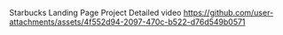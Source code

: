 Starbucks Landing Page Project Detailed video
https://github.com/user-attachments/assets/4f552d94-2097-470c-b522-d76d549b0571
